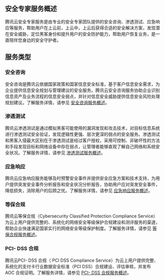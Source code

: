 ## 安全专家服务概述
腾讯云安全专家服务是由专业的安全专家团队提供的安全咨询、渗透测试、应急响应等服务，帮助用户在上云前，上云中，上云后获得合适的安全解决方案，发现潜在安全威胁，定位黑客身份和提升用户的安全防护能力，帮助用户恢复业务，是一直陪伴您身边的安全守护者。

## 服务类型
### 安全咨询
安全咨询是腾讯云依据国家政策和国家信息安全标准，基于客户信息安全需求，为企业提供信息安全规划与管理建议的安全服务。腾讯云安全咨询服务协助企业识别信息资产及业务流程的信息安全弱点，并针对信息安全威胁提供信息安全风险处理规划建议。了解服务详情，请参见 [安全咨询服务概述](/document/product/586/12767)。

### 渗透测试
腾讯云渗透测试是通过模拟黑客可能使用的漏洞发现和攻击技术，对目标信息系统进行渗透测试安全验证，发现逻辑性更强、层次更深的弱点的安全服务。渗透测试和黑客入侵最大区别在于渗透测试是经过客户授权，采用可控制、非破坏性的方法和手段发现目标和网络设备中存在弱点，让管理者能够直观了解自己网络和系统安全状况。了解服务详情，请参见 [渗透测试服务概述](/document/product/586/12770)。

### 应急响应
腾讯云应急响应服务能够及时预警安全事件并提供安全应急方案和技术支持，为用户提供突发安全事件分析报告和安全状况分析报告，协助用户应对突发安全事件，降低损失，消除用户的后顾之忧。了解服务详情，请参见 [应急响应服务概述](/document/product/586/12784)。

### 等保合规
腾讯云等保合规（Cybersecurity Classified Protection Compliance Service）为云上用户提供完整的、系统化的网络安全等级保护合规建设和测评服务的渠道，帮助企业快速满足国家实行的网络安全等级保护制度。了解服务详情，请参见 [等保合规服务概述](/document/product/586/12788)。

### PCI- DSS 合规
腾讯云PCI- DSS 合规（ PCI DSS Compliance Service）为云上用户提供完整、系统化的支付卡行业数据安全标准（PCI DSS）合规建设、评估审核，并发布 AOC 合规证明。了解服务详情，请参见 [PCI- DSS 合规服务概述](/document/product/586/9821)。
